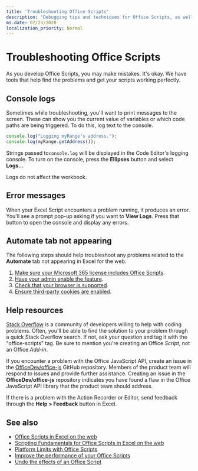 ```yaml
---
title: 'Troubleshooting Office Scripts'
description: 'Debugging tips and techniques for Office Scripts, as well as help resources.'
ms.date: 07/23/2020
localization_priority: Normal
---
```


# Troubleshooting Office Scripts

As you develop Office Scripts, you may make mistakes. It's okay. We have tools that help find the problems and get your scripts working perfectly.

## Console logs

Sometimes while troubleshooting, you'll want to print messages to the screen. These can show you the current value of variables or which code paths are being triggered. To do this, log text to the console.

```TypeScript
console.log("Logging myRange's address.");
console.log(myRange.getAddress());
```

Strings passed to`console.log` will be displayed in the Code Editor's logging console. To turn on the console, press the **Ellipses** button and select **Logs...**

Logs do not affect the workbook.

## Error messages

When your Excel Script encounters a problem running, it produces an error. You'll see a prompt pop-up asking if you want to **View Logs**. Press that button to open the console and display any errors.

## **Automate** tab not appearing

The following steps should help troubleshoot any problems related to the **Automate** tab not appearing in Excel for the web.

1. [Make sure your Microsoft 365 license includes Office Scripts](../overview/excel.md#requirements).
1. [Have your admin enable the feature](https://support.office.com/article/office-scripts-settings-in-m365-19d3c51a-6ca2-40ab-978d-60fa49554dcf).
1. [Check that your browser is supported](platform-limits.md#browser-support).
1. [Ensure third-party cookies are enabled](platform-limits.md#third-party-cookies).

## Help resources

[Stack Overflow](https://stackoverflow.com/questions/tagged/office-scripts) is a community of developers willing to help with coding problems. Often, you'll be able to find the solution to your problem through a quick Stack Overflow search. If not, ask your question and tag it with the "office-scripts" tag. Be sure to mention you're creating an Office *Script*, not an Office *Add-in*.

If you encounter a problem with the Office JavaScript API, create an issue in the [OfficeDev/office-js](https://github.com/OfficeDev/office-js) GitHub repository. Members of the product team will respond to issues and provide further assistance. Creating an issue in the **OfficeDev/office-js** repository indicates you have found a flaw in the Office JavaScript API library that the product team should address.

If there is a problem with the Action Recorder or Editor, send feedback through the **Help > Feedback** button in Excel.

## See also

- [Office Scripts in Excel on the web](../overview/excel.md)
- [Scripting Fundamentals for Office Scripts in Excel on the web](../develop/scripting-fundamentals.md)
- [Platform Limits with Office Scripts](platform-limits.md)
- [Improve the performance of your Office Scripts](../develop/web-client-performance.md)
- [Undo the effects of an Office Script](undo.md)
